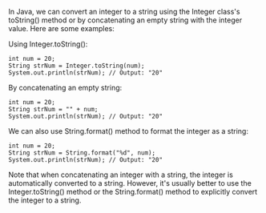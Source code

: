 In Java, we can convert an integer to a string using the Integer class's toString() method or by concatenating an empty string with the integer value. Here are some examples:

Using Integer.toString():

```
int num = 20;
String strNum = Integer.toString(num);
System.out.println(strNum); // Output: "20"
```

By concatenating an empty string:

```
int num = 20;
String strNum = "" + num;
System.out.println(strNum); // Output: "20"
```

We can also use String.format() method to format the integer as a string:

```
int num = 20;
String strNum = String.format("%d", num);
System.out.println(strNum); // Output: "20"
```

Note that when concatenating an integer with a string, the integer is automatically converted to a string. However, it's usually better to use the Integer.toString() method or the String.format() method to explicitly convert the integer to a string.
